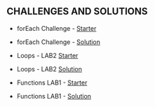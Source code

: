 
## CHALLENGES AND SOLUTIONS

* forEach Challenge - [Starter](https://repl.it/CaSA/41)
* forEach Challenge - [Solution](https://repl.it/DoPj/3)

* Loops - LAB2 [Starter](https://repl.it/DoqM/3)
* Loops - LAB2 [Solution](https://repl.it/DoSr/12)

* Functions LAB1 - [Starter](https://repl.it/DnxF/18)
* Functions LAB1 - [Solution](https://repl.it/DoSR/1)
